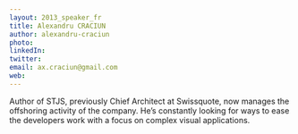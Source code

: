 ```yaml
---
layout: 2013_speaker_fr
title: Alexandru CRACIUN
author: alexandru-craciun
photo:
linkedIn:
twitter:
email: ax.craciun@gmail.com
web:
---
```


Author of STJS, previously Chief Architect at Swissquote, now manages the offshoring activity of the company. He’s constantly looking for ways to ease the developers work with a focus on complex visual applications.
